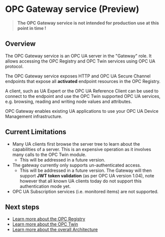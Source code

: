 # OPC Gateway service (Preview)

> **The OPC Gateway service is not intended for production use at this point in time !**

## Overview

The OPC Gateway service is an OPC UA server in the "Gateway" role.  It allows accessing the OPC Registry and OPC Twin services using OPC UA protocol.  

The OPC Gateway service exposes HTTP and OPC UA Secure Channel endpoints that expose all **activated** endpoint resources in the OPC Registry.  

A client, such as UA Expert or the OPC UA Reference Client can be used to connect to the endpoint and use the OPC Twin supported OPC UA services, e.g. browsing, reading and writing node values and attributes.  

OPC Gateway enables existing UA applications to use your OPC UA Device Management infrastructure.

## Current Limitations

- Many UA clients first browse the server tree to learn about the capabilities of a server.  This is an expensive operation as it involves many calls to the OPC Twin module.  
  - This will be addressed in a future version.
- The gateway currently only supports un-authenticated access.   
  - This will be addressed in a future version.  The Gateway will then support **JWT token validation** (as per OPC UA version 1.04), note however that all known UA clients today do not support this authentication mode yet.
- OPC UA Subscription services (i.e. monitored items) are not supported.

## Next steps

- [Learn more about the OPC Registry](registry.md)
- [Learn more about the OPC Twin](twin.md)
- [Learn more about the overall Architecture](architecture.md)
